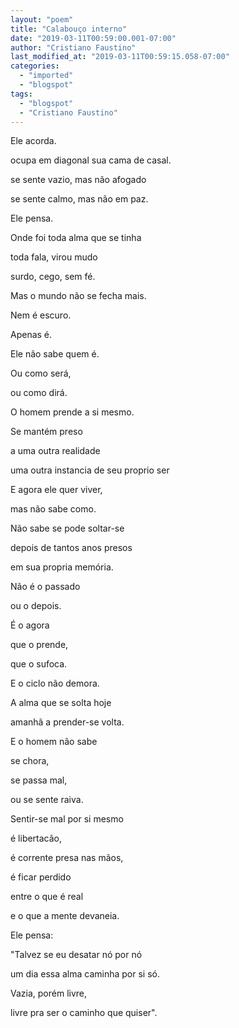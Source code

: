 ```yaml
---
layout: "poem"
title: "Calabouço interno"
date: "2019-03-11T00:59:00.001-07:00"
author: "Cristiano Faustino"
last_modified_at: "2019-03-11T00:59:15.058-07:00"
categories:
  - "imported"
  - "blogspot"
tags:
  - "blogspot"
  - "Cristiano Faustino"
---
```


Ele acorda.

ocupa em diagonal sua cama de casal.

se sente vazio, mas não afogado

se sente calmo, mas não em paz.

Ele pensa.

Onde foi toda alma que se tinha

toda fala, virou mudo

surdo, cego, sem fé.

Mas o mundo não se fecha mais.

Nem é escuro.

Apenas é.

Ele não sabe quem é.

Ou como será,

ou como dirá.

O homem prende a si mesmo.

Se mantém preso

a uma outra realidade

uma outra instancia de seu proprio ser

E agora ele quer viver,

mas não sabe como.

Não sabe se pode soltar-se

depois de tantos anos presos

em sua propria memória.

Não é o passado

ou o depois.

É o agora

que o prende,

que o sufoca.

E o ciclo não demora.

A alma que se solta hoje

amanhã a prender-se volta.

E o homem não sabe

se chora,

se passa mal,

ou se sente raiva.

Sentir-se mal por si mesmo

é libertacão,

é corrente presa nas mãos,

é ficar perdido

entre o que é real

e o que a mente devaneia.

Ele pensa:

"Talvez se eu desatar nó por nó

um dia essa alma caminha por si só.

Vazia, porém livre,

livre pra ser o caminho que quiser".